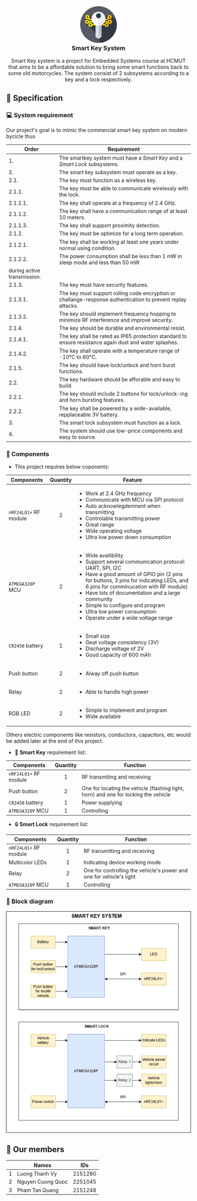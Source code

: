 <h3 align="center">
<img src="./assets/smart-key.png" width="100"/></br> 
Smart Key System
</h3>

 

<p align="center">
Smart Key system is a project for Embedded Systems course at HCMUT that aims to be a affordable solution to
bring some smart functions back to some old motorcycles. The system consist of 2 subsystems according to a 
key and a lock respectively.
</p>

 

## 📝 Specification

### 💻 System requirement

Our project's goal is to mimic the commercial smart key system on modern bycicle thus

| Order | Requirement |
| ----- | ------------|
| 1.| The smartkey system must have a *Smart Key* and a *Smart Lock* subsystems. |
| 2.| The smart key subsystem must operate as a key. |
| 2.1.| The key must function as a wireless key. |
| 2.1.1. | The key must be able to communicate wirelessly with the lock. |
| 2.1.1.1. | The key shall operate at a frequency of 2.4 GHz. |
| 2.1.1.2. | The key shall have a communication range of at least 10 meters. |
| 2.1.1.3. |The key shall support proximity detection. |
| 2.1.2. | The key must be optimize for a long term operation. |
| 2.1.2.1. | The key shall be working at least one years under normal using condition. |
| 2.1.2.2. | The power consumption shall be less than 1 mW in sleep mode and less than 50 mW 
             during active transmission. |
| 2.1.3. | The key must have security features. |
| 2.1.3.1. | The key must support rolling code encryption or challange-response authentication to prevent replay attacks. |
| 2.1.3.2. | The key should implement frequency hopping to minimize RF interference and improve security. |
| 2.1.4. | The key should be durable and environmental resist. |
| 2.1.4.1. | The key shall be rated as IP65 protection standard to ensure resistance again dust and water splashes. |
| 2.1.4.2. | The key shall operate with a temperature range of -10°C to 60°C.  |
| 2.1.5. | The key should have lock/unlock and horn burst functions. |
| 2.2. | The key hardware should be afforable and easy to build. |
| 2.2.1. | The key should include 2 buttons for lock/unlock-ing and horn bursting features. |
| 2.2.2. | The key shall be powered by a wide-available, repplaceable 3V battery. |
| 3. | The smart lock subsystem must function as a lock. |
| 4. | The system should use low-price components and easy to source. |

### 🧩 Components

- This project requires below coponents:

| Components | Quantity | Feature |
| ---------- | :------: | ------- |
| `nRF24L01+` RF module | 2 | <ul> <li> Work at 2.4 GHz frequency </li> <li> Communicate with MCU via SPI protocol </li> <li> Auto acknowlegdenment when transmitting </li> <li> Controlable transmitting power </li>  <li> Great range </li> <li> Wide operating voltage </li> <li> Ultra low power down consumption </li> </ul> |
| `ATMEGA328P` MCU | 2 | <ul> <li> Wide availibility </li> <li> Support several communication protocol: UART, SPI, I2C </li> <li> Have a good amount of GPIO pin (2 pins for buttons, 3 pins for indicating LEDs, and 6 pins for comminucation with RF module) </li> <li> Have lots of documentation and a large community </li> <li> Simple to configure and program </li> <li> Ultra low power consumption </li> <li> Operate under a wide voltage range </li> |
| `CR2450` battery | 1 | <ul> <li> Small size </li> <li> Geat voltage consistency (3V) </li> <li> Discharge voltage of 2V </li> <li> Good capacity of 600 mAh </li> </ul> |
| Push button | 2 | <ul> <li> Alway off push button </li> </ul> |
| Relay | 2 | <ul> <li> Able to handle high power </li> </ul> |
| RGB LED | 2 | <ul> <li> Simple to implement and program </li> <li> Wide available </li> </ul> |

Others electric components like resistors, conductors, capacitors, etc would be added later
at the end of this project.

- 🔑 **Smart Key** requirement list:

| Components | Quantity | Function |
| ------------- | :-------------: | ------------- |
| `nRF24L01+` RF module | 1 | RF transmiting and receiving |
| Push button | 2 | One for locating the vehicle (flashing light, horn) and one for locking the vehicle |
| `CR2450` battery | 1 | Power supplying |
| `ATMEGA328P` MCU | 1 | Controlling|

- 🔒 **Smart Lock** requirement list:

| Components | Quantity | Function |
| ------------- | :-------------: | ------------- |
| `nRF24L01+` RF module | 1 | RF transmitting and receiving |
| Multicolor LEDs | 1 | Indicating device working mode |
| Relay | 2 | One for controlling the vehicle's power and one for vehicle's light |
| `ATMEGA328P` MCU | 1 | Controlling |

### 🔲 Block diagram

<p align="center">
<img src="./homework1/smart_key_system_diagram.png"/>
</p>

 

## 💁 Our members

|     | Names | IDs |
| ------------- | -------------- | -------------- |
| 1 | Luong Thanh Vy | 2151280 |
| 2 | Nguyen Cuong Quoc | 2251045 |
| 3 | Pham Tan Quang | 2151248 |

